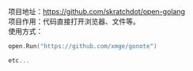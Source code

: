 项目地址：https://github.com/skratchdot/open-golang<br>
项目作用：代码直接打开浏览器、文件等。<br>
使用方式：
```go
open.Run("https://github.com/xmge/gonote")

etc...

```